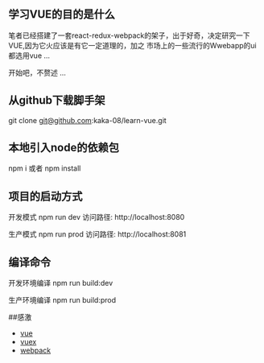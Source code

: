 ## 学习VUE的目的是什么

笔者已经搭建了一套react-redux-webpack的架子，出于好奇，决定研究一下VUE,因为它火应该是有它一定道理的，加之 市场上的一些流行的Wwebapp的ui都选用vue ... 

开始吧，不赘述 ...

## 从github下载脚手架 
git clone git@github.com:kaka-08/learn-vue.git  

## 本地引入node的依赖包 
npm i 或者 npm install 

## 项目的启动方式 
开发模式   npm run dev     访问路径: http://localhost:8080

生产模式   npm run prod    访问路径: http://localhost:8081

## 编译命令 
开发环境编译 npm run build:dev

生产环境编译 npm run build:prod


##感激
* [vue](https://cn.vuejs.org/v2/guide/) 
* [vuex](https://vuex.vuejs.org/zh-cn/api.html)
* [webpack](http://webpack.github.io/)
   

